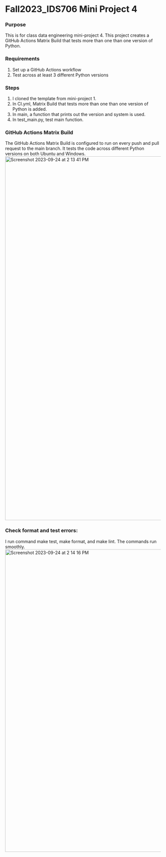 # Fall2023_IDS706 Mini Project 4
### Purpose
This is for class data engineering mini-project 4. 
This project creates a GitHub Actions Matrix Build that tests more than one than one version of Python.

### Requirements
1. Set up a GitHub Actions workflow
2. Test across at least 3 different Python versions

### Steps
1. I cloned the template from mini-project 1.
2. In CI.yml, Matrix Build that tests more than one than one version of Python is added. 
3. In main, a function that prints out the version and system is used.
4. In test_main.py, test main function.

### GitHub Actions Matrix Build
The GitHub Actions Matrix Build is configured to run on every push and pull request to the main branch. It tests the code across different Python versions on both Ubuntu and Windows.
<img width="1174" alt="Screenshot 2023-09-24 at 2 13 41 PM" src="https://github.com/nogibjj/Fall2023_IDS706_MiniProject4_JiayiZhou/assets/143651921/e6ec98ef-60f2-4fdb-be50-4b9714df39bb">

### Check format and test errors:
I run command make test, make format, and make lint. The commands run smoothly.
<img width="976" alt="Screenshot 2023-09-24 at 2 14 16 PM" src="https://github.com/nogibjj/Fall2023_IDS706_MiniProject4_JiayiZhou/assets/143651921/e6739a82-8bd4-44e6-9c73-59961844e182">
